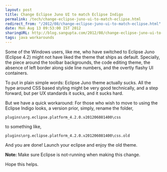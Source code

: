 ```yaml
---
layout: post
title: Change Eclipse Juno UI to match Eclipse Indigo
permalink: /tech/change-eclipse-juno-ui-to-match-eclipse.html
redirect_from: "/2012/08/change-eclipse-juno-ui-to-match-eclipse.html"
date: Mon Aug 13 09:53:00 IST 2012
sharingURL: http://blog.sangupta.com/2012/08/change-eclipse-juno-ui-to-match-eclipse.html
tags: java workarounds
---
```


Some of the Windows users, like me, who have switched to Eclipse Juno (Eclipse 4.2) might 
not have liked the theme that ships as default. Specially, the piece around the toolbar 
backgrounds, the code editing theme, the absence of left border along side line numbers, 
and the overtly flashy UI containers.

<!-- break here -->

To put in plain simple words: Eclipse Juno theme actually sucks. All the hype around CSS 
based styling might be very good technically, and a step forward, but per UX standards it 
sucks, and it sucks hard.

But we have a quick workaround: For those who wish to move to using the Eclipse Indigo looks, a 
version prior, simply, rename the folder,

```
plugins\org.eclipse.platform_4.2.0.v201206081400\css
```
to something like,

```
plugins\org.eclipse.platform_4.2.0.v201206081400\css.old
```

And you are done! Launch your eclipse and enjoy the old theme.

**Note:** Make sure Eclipse is not-running when making this change.

Hope this helps.
